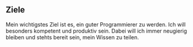 ## Ziele

Mein wichtigstes Ziel ist es, ein guter Programmierer zu werden. Ich will besonders kompetent und produktiv sein. Dabei will ich immer neugierig bleiben und stehts bereit sein, mein Wissen zu teilen.

